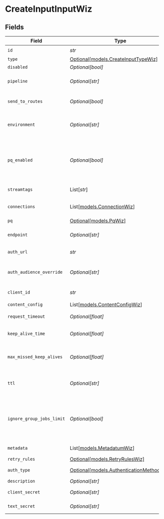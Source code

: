 # CreateInputInputWiz


## Fields

| Field                                                                                                                                                                                                                                        | Type                                                                                                                                                                                                                                         | Required                                                                                                                                                                                                                                     | Description                                                                                                                                                                                                                                  |
| -------------------------------------------------------------------------------------------------------------------------------------------------------------------------------------------------------------------------------------------- | -------------------------------------------------------------------------------------------------------------------------------------------------------------------------------------------------------------------------------------------- | -------------------------------------------------------------------------------------------------------------------------------------------------------------------------------------------------------------------------------------------- | -------------------------------------------------------------------------------------------------------------------------------------------------------------------------------------------------------------------------------------------- |
| `id`                                                                                                                                                                                                                                         | *str*                                                                                                                                                                                                                                        | :heavy_check_mark:                                                                                                                                                                                                                           | Unique ID for this input                                                                                                                                                                                                                     |
| `type`                                                                                                                                                                                                                                       | [Optional[models.CreateInputTypeWiz]](../models/createinputtypewiz.md)                                                                                                                                                                       | :heavy_minus_sign:                                                                                                                                                                                                                           | N/A                                                                                                                                                                                                                                          |
| `disabled`                                                                                                                                                                                                                                   | *Optional[bool]*                                                                                                                                                                                                                             | :heavy_minus_sign:                                                                                                                                                                                                                           | N/A                                                                                                                                                                                                                                          |
| `pipeline`                                                                                                                                                                                                                                   | *Optional[str]*                                                                                                                                                                                                                              | :heavy_minus_sign:                                                                                                                                                                                                                           | Pipeline to process data from this Source before sending it through the Routes                                                                                                                                                               |
| `send_to_routes`                                                                                                                                                                                                                             | *Optional[bool]*                                                                                                                                                                                                                             | :heavy_minus_sign:                                                                                                                                                                                                                           | Select whether to send data to Routes, or directly to Destinations.                                                                                                                                                                          |
| `environment`                                                                                                                                                                                                                                | *Optional[str]*                                                                                                                                                                                                                              | :heavy_minus_sign:                                                                                                                                                                                                                           | Optionally, enable this config only on a specified Git branch. If empty, will be enabled everywhere.                                                                                                                                         |
| `pq_enabled`                                                                                                                                                                                                                                 | *Optional[bool]*                                                                                                                                                                                                                             | :heavy_minus_sign:                                                                                                                                                                                                                           | Use a disk queue to minimize data loss when connected services block. See [Cribl Docs](https://docs.cribl.io/stream/persistent-queues) for PQ defaults (Cribl-managed Cloud Workers) and configuration options (on-prem and hybrid Workers). |
| `streamtags`                                                                                                                                                                                                                                 | List[*str*]                                                                                                                                                                                                                                  | :heavy_minus_sign:                                                                                                                                                                                                                           | Tags for filtering and grouping in @{product}                                                                                                                                                                                                |
| `connections`                                                                                                                                                                                                                                | List[[models.ConnectionWiz](../models/connectionwiz.md)]                                                                                                                                                                                     | :heavy_minus_sign:                                                                                                                                                                                                                           | Direct connections to Destinations, and optionally via a Pipeline or a Pack                                                                                                                                                                  |
| `pq`                                                                                                                                                                                                                                         | [Optional[models.PqWiz]](../models/pqwiz.md)                                                                                                                                                                                                 | :heavy_minus_sign:                                                                                                                                                                                                                           | N/A                                                                                                                                                                                                                                          |
| `endpoint`                                                                                                                                                                                                                                   | *Optional[str]*                                                                                                                                                                                                                              | :heavy_minus_sign:                                                                                                                                                                                                                           | The Wiz GraphQL API endpoint. Example: https://api.us1.app.wiz.io/graphql                                                                                                                                                                    |
| `auth_url`                                                                                                                                                                                                                                   | *str*                                                                                                                                                                                                                                        | :heavy_check_mark:                                                                                                                                                                                                                           | The authentication URL to generate an OAuth token                                                                                                                                                                                            |
| `auth_audience_override`                                                                                                                                                                                                                     | *Optional[str]*                                                                                                                                                                                                                              | :heavy_minus_sign:                                                                                                                                                                                                                           | The audience to use when requesting an OAuth token for a custom auth URL. When not specified, `wiz-api` will be used.                                                                                                                        |
| `client_id`                                                                                                                                                                                                                                  | *str*                                                                                                                                                                                                                                        | :heavy_check_mark:                                                                                                                                                                                                                           | The client ID of the Wiz application                                                                                                                                                                                                         |
| `content_config`                                                                                                                                                                                                                             | List[[models.ContentConfigWiz](../models/contentconfigwiz.md)]                                                                                                                                                                               | :heavy_check_mark:                                                                                                                                                                                                                           | N/A                                                                                                                                                                                                                                          |
| `request_timeout`                                                                                                                                                                                                                            | *Optional[float]*                                                                                                                                                                                                                            | :heavy_minus_sign:                                                                                                                                                                                                                           | HTTP request inactivity timeout. Use 0 to disable.                                                                                                                                                                                           |
| `keep_alive_time`                                                                                                                                                                                                                            | *Optional[float]*                                                                                                                                                                                                                            | :heavy_minus_sign:                                                                                                                                                                                                                           | How often workers should check in with the scheduler to keep job subscription alive                                                                                                                                                          |
| `max_missed_keep_alives`                                                                                                                                                                                                                     | *Optional[float]*                                                                                                                                                                                                                            | :heavy_minus_sign:                                                                                                                                                                                                                           | The number of Keep Alive Time periods before an inactive worker will have its job subscription revoked.                                                                                                                                      |
| `ttl`                                                                                                                                                                                                                                        | *Optional[str]*                                                                                                                                                                                                                              | :heavy_minus_sign:                                                                                                                                                                                                                           | Time to keep the job's artifacts on disk after job completion. This also affects how long a job is listed in the Job Inspector.                                                                                                              |
| `ignore_group_jobs_limit`                                                                                                                                                                                                                    | *Optional[bool]*                                                                                                                                                                                                                             | :heavy_minus_sign:                                                                                                                                                                                                                           | When enabled, this job's artifacts are not counted toward the Worker Group's finished job artifacts limit. Artifacts will be removed only after the Collector's configured time to live.                                                     |
| `metadata`                                                                                                                                                                                                                                   | List[[models.MetadatumWiz](../models/metadatumwiz.md)]                                                                                                                                                                                       | :heavy_minus_sign:                                                                                                                                                                                                                           | Fields to add to events from this input                                                                                                                                                                                                      |
| `retry_rules`                                                                                                                                                                                                                                | [Optional[models.RetryRulesWiz]](../models/retryruleswiz.md)                                                                                                                                                                                 | :heavy_minus_sign:                                                                                                                                                                                                                           | N/A                                                                                                                                                                                                                                          |
| `auth_type`                                                                                                                                                                                                                                  | [Optional[models.AuthenticationMethodWiz]](../models/authenticationmethodwiz.md)                                                                                                                                                             | :heavy_minus_sign:                                                                                                                                                                                                                           | Enter client secret directly, or select a stored secret                                                                                                                                                                                      |
| `description`                                                                                                                                                                                                                                | *Optional[str]*                                                                                                                                                                                                                              | :heavy_minus_sign:                                                                                                                                                                                                                           | N/A                                                                                                                                                                                                                                          |
| `client_secret`                                                                                                                                                                                                                              | *Optional[str]*                                                                                                                                                                                                                              | :heavy_minus_sign:                                                                                                                                                                                                                           | The client secret of the Wiz application                                                                                                                                                                                                     |
| `text_secret`                                                                                                                                                                                                                                | *Optional[str]*                                                                                                                                                                                                                              | :heavy_minus_sign:                                                                                                                                                                                                                           | Select or create a stored text secret                                                                                                                                                                                                        |